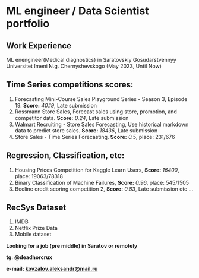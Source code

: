 # ML engineer / Data Scientist portfolio
## Work Experience
ML enengineer(Medical diagnostics) in Saratovskiy Gosudarstvennyy Universitet Imeni N.g. Chernyshevskogo (May 2023, Until Now)
## Time Series competitions scores:
1. Forecasting Mini-Course Sales Playground Series - Season 3, Episode 19. **Score:** *40.19*, Late submission
2. Rossmann Store Sales, Forecast sales using store, promotion, and competitor data. **Score:** *0.24*, Late submission
3. Walmart Recruiting - Store Sales Forecasting, Use historical markdown data to predict store sales. **Score:** *18436*, Late submission
4. Store Sales - Time Series Forecasting. **Score:** *0.5*, place: 231/676
## Regression, Classification, etc: 
1. Housing Prices Competition for Kaggle Learn Users, **Score:** *16400*, place: 19063/78318
2. Binary Classification of Machine Failures, **Score:** *0.96*, place: 545/1505
3. Beeline credit scoring competition 2, **Score:** *0.83*, Late submission
etc ...
## RecSys Dataset
1. IMDB
2. Netflix Prize Data
3. Mobile dataset

**Looking for a job (pre middle) in Saratov or remotely**

**tg: @deadhorcrux**

**e-mail: kovzalov.aleksandr@mail.ru**
